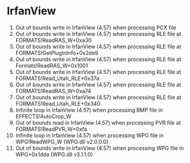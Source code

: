 # IrfanView

1. Out of bounds write in IrfanView (4.57) when processing PCX file
2. Out of bounds write in IrfanView (4.57) when processing RLE file at FORMATS!ReadRAS_W+0xa30
3. Out of bounds write in IrfanView (4.57) when processing RLE file at FORMATS!GetPlugInInfo+0x2de9
4. Out of bounds write in IrfanView (4.57) when processing RLE file at Formats!ReadRAS_W+0x1001
5. Out of bounds write in IrfanView (4.57) when processing RLE file at FORMATS!Read_Utah_RLE+0x37a
6. Out of bounds write in IrfanView (4.57) when processing RLE file at FORMATS!ReadRAS_W+0xa74
7. Out of bounds write in IrfanView (4.57) when processing RLE file at FORMATS!Read_Utah_RLE+0x340
8. Infinite loop in IrfanView (4.57) when processing BMP file in EFFECTS!AutoCrop_W
9. Out of bounds read in IrfanView (4.57) when processing PVR file at FORMATS!ReadPVR_W+0xfa
10. Infinite loop in IrfanView (4.57) when processing WPG file in WPG!ReadWPG_W (WPG.dll v2.0.0.0)
11. Out of bounds write in IrfanView (4.57) when processing WPG file in WPG+0x1dda (WPG.dll v3.1.1.0)
